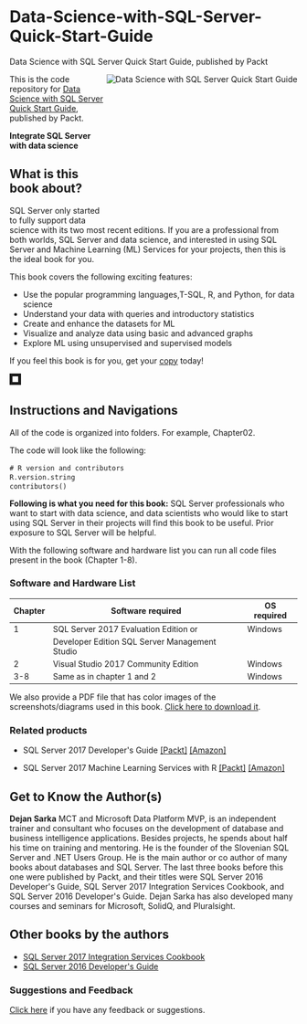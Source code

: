 # Data-Science-with-SQL-Server-Quick-Start-Guide
Data Science with SQL Server Quick Start Guide, published by Packt

<a href="https://www.packtpub.com/big-data-and-business-intelligence/data-science-sql-server-quick-start-guide?utm_source=github&utm_medium=repository&utm_campaign=9781789537123"><img src="https://d255esdrn735hr.cloudfront.net/sites/default/files/imagecache/ppv4_main_book_cover/B11391_cover.png" alt="Data Science with SQL Server Quick Start Guide" height="256px" align="right"></a>

This is the code repository for [Data Science with SQL Server Quick Start Guide](https://www.packtpub.com/big-data-and-business-intelligence/data-science-sql-server-quick-start-guide?utm_source=github&utm_medium=repository&utm_campaign=9781789537123), published by Packt.

**Integrate SQL Server with data science**

## What is this book about?
SQL Server only started to fully support data science with its two most recent editions. If you are a professional from both worlds, SQL Server and data science, and interested in using SQL Server and Machine Learning (ML) Services for your projects, then this is the ideal book for you.

This book covers the following exciting features:
* Use the popular programming languages,T-SQL, R, and Python, for data science
* Understand your data with queries and introductory statistics
* Create and enhance the datasets for ML
* Visualize and analyze data using basic and advanced graphs
* Explore ML using unsupervised and supervised models

If you feel this book is for you, get your [copy](https://www.amazon.com/dp/1789537126) today!

<a href="https://www.packtpub.com/?utm_source=github&utm_medium=banner&utm_campaign=GitHubBanner"><img src="https://raw.githubusercontent.com/PacktPublishing/GitHub/master/GitHub.png" 
alt="https://www.packtpub.com/" border="5" /></a>


## Instructions and Navigations
All of the code is organized into folders. For example, Chapter02.

The code will look like the following:
```
# R version and contributors
R.version.string
contributors()
```

**Following is what you need for this book:**
SQL Server professionals who want to start with data science, and data scientists who would like to start using SQL Server in their projects will find this book to be useful. Prior exposure to SQL Server will be helpful.

With the following software and hardware list you can run all code files present in the book (Chapter 1-8).

### Software and Hardware List

| Chapter  | Software required                                 | OS required   |
| -------- | --------------------------------------------------| --------------|
| 1        | SQL Server 2017 Evaluation Edition or             | Windows       |
|          | Developer Edition SQL Server Management Studio    |               |
| 2        | Visual Studio 2017 Community Edition              | Windows       |
| 3-8      |Same as in chapter 1 and 2                         | Windows       |

We also provide a PDF file that has color images of the screenshots/diagrams used in this book. [Click here to download it](https://www.packtpub.com/sites/default/files/downloads/DataSciencewithSQLServerQuickStartGuide_ColorImages.pdf).


### Related products
* SQL Server 2017 Developer's Guide [[Packt]](https://www.packtpub.com/big-data-and-business-intelligence/sql-server-2017-developer%E2%80%99s-guide?utm_source=github&utm_medium=repository&utm_campaign=9781788476195) [[Amazon]](https://www.amazon.com/dp/1788476190)

* SQL Server 2017 Machine Learning Services with R [[Packt]](https://www.packtpub.com/big-data-and-business-intelligence/sql-server-2017-machine-learning-services-r?utm_source=github&utm_medium=repository&utm_campaign=97817872835729) [[Amazon]](https://www.amazon.com/dp/1787283577)

## Get to Know the Author(s)
**Dejan Sarka**
MCT and Microsoft Data Platform MVP, is an independent trainer and consultant who focuses on the development of database and business intelligence applications. Besides projects, he spends about half his time on training and mentoring. He is the founder of the Slovenian SQL Server and .NET Users Group. He is the main author or co author of many books about databases and SQL Server. The last three books before this one were published by Packt, and their titles were SQL Server 2016 Developer's Guide, SQL Server 2017 Integration Services Cookbook, and SQL Server 2016 Developer's Guide. Dejan Sarka has also developed many courses and seminars for Microsoft, SolidQ, and Pluralsight.


## Other books by the authors
* [SQL Server 2017 Integration Services Cookbook](https://www.packtpub.com/big-data-and-business-intelligence/sql-server-2017-integration-services-cookbook?utm_source=github&utm_medium=repository&utm_campaign=9781786461827)
* [SQL Server 2016 Developer's Guide](https://www.packtpub.com/big-data-and-business-intelligence/sql-server-2016-developer-guide?utm_source=github&utm_medium=repository&utm_campaign=9781786465344)

### Suggestions and Feedback
[Click here](https://docs.google.com/forms/d/e/1FAIpQLSdy7dATC6QmEL81FIUuymZ0Wy9vH1jHkvpY57OiMeKGqib_Ow/viewform) if you have any feedback or suggestions.
